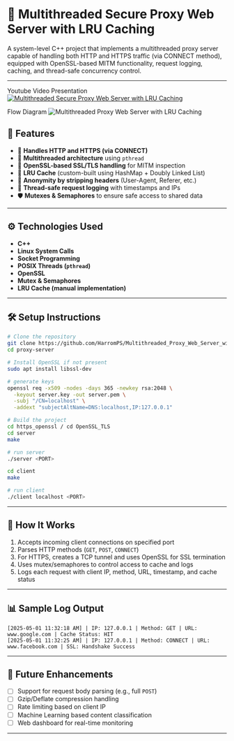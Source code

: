 # 🔐 Multithreaded Secure Proxy Web Server with LRU Caching

A system-level C++ project that implements a multithreaded proxy server capable of handling both HTTP and HTTPS traffic (via CONNECT method), equipped with OpenSSL-based MITM functionality, request logging, caching, and thread-safe concurrency control.

---
Youtube Video Presentation
[![Multithreaded Secure Proxy Web Server with LRU Caching](https://github.com/user-attachments/assets/60c3f5a1-790c-48ed-ac90-cf72428d4e37)](https://youtu.be/7TCtKU5FkFc)

Flow Diagram
![Multithreaded Proxy Web Server with LRU Caching](https://github.com/user-attachments/assets/5400c144-796b-4d90-89c3-e0a65957a5b4)

## 🚀 Features

- 🔄 **Handles HTTP and HTTPS (via CONNECT)**
- 🧵 **Multithreaded architecture** using `pthread`
- 🔐 **OpenSSL-based SSL/TLS handling** for MITM inspection
- 🧠 **LRU Cache** (custom-built using HashMap + Doubly Linked List)
- 🧹 **Anonymity by stripping headers** (User-Agent, Referer, etc.)
- 🧾 **Thread-safe request logging** with timestamps and IPs
- 🛡️ **Mutexes & Semaphores** to ensure safe access to shared data

---

## ⚙️ Technologies Used

- **C++**
- **Linux System Calls**
- **Socket Programming**
- **POSIX Threads (`pthread`)**
- **OpenSSL**
- **Mutex & Semaphores**
- **LRU Cache (manual implementation)**

---

## 🛠️ Setup Instructions

```bash
# Clone the repository
git clone https://github.com/HarromPS/Multithreaded_Proxy_Web_Server_with_LRU_Caching/
cd proxy-server

# Install OpenSSL if not present
sudo apt install libssl-dev

# generate keys 
openssl req -x509 -nodes -days 365 -newkey rsa:2048 \
  -keyout server.key -out server.pem \
  -subj "/CN=localhost" \
  -addext "subjectAltName=DNS:localhost,IP:127.0.0.1"

# Build the project
cd https_openssl / cd OpenSSL_TLS
cd server 
make

# run server
./server <PORT>

cd client
make

# run client 
./client localhost <PORT>
````

---

## 📌 How It Works

1. Accepts incoming client connections on specified port
2. Parses HTTP methods (`GET`, `POST`, `CONNECT`)
3. For HTTPS, creates a TCP tunnel and uses OpenSSL for SSL termination
4. Uses mutex/semaphores to control access to cache and logs
5. Logs each request with client IP, method, URL, timestamp, and cache status

---

## 📊 Sample Log Output

```
[2025-05-01 11:32:18 AM] | IP: 127.0.0.1 | Method: GET | URL: www.google.com | Cache Status: HIT
[2025-05-01 11:32:25 AM] | IP: 127.0.0.1 | Method: CONNECT | URL: www.facebook.com | SSL: Handshake Success
```

---

## 🔮 Future Enhancements

* [ ] Support for request body parsing (e.g., full `POST`)
* [ ] Gzip/Deflate compression handling
* [ ] Rate limiting based on client IP
* [ ] Machine Learning based content classification
* [ ] Web dashboard for real-time monitoring

---

